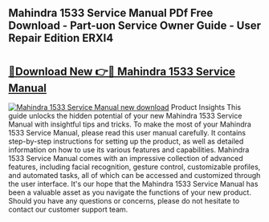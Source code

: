 ## Mahindra 1533 Service Manual PDf Free Download - Part-uon Service Owner Guide - User Repair Edition ERXl4

# <h2><a href="http://bc39097.oget.top/?id=Mahindra+1533+Service+Manual">🔗Download New 👉🔴 Mahindra 1533 Service Manual</a></h2>

[![Mahindra 1533 Service Manual new download](https://i.imgur.com/5g1atiW.png)](http://bc39097.oget.top/?id=Mahindra+1533+Service+Manual)
Product Insights This guide unlocks the hidden potential of your new Mahindra 1533 Service Manual with insightful tips and tricks. To make the most of your Mahindra 1533 Service Manual, please read this user manual carefully. It contains step-by-step instructions for setting up the product, as well as detailed information on how to use its various features and capabilities. Mahindra 1533 Service Manual comes with an impressive collection of advanced features, including facial recognition, gesture control, customizable profiles, and automated tasks, all of which can be accessed and customized through the user interface. It's our hope that the Mahindra 1533 Service Manual has been a valuable asset as you navigate the functions of your new product. Should you have any questions or concerns, please do not hesitate to contact our customer support team.
